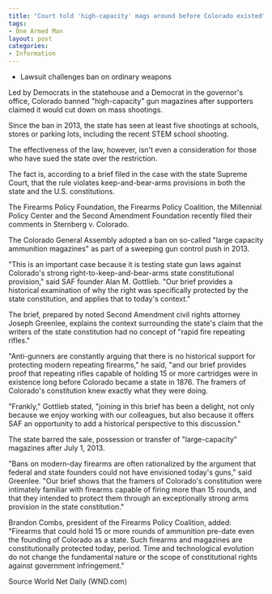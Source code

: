 ```yaml
---
title: "Court told 'high-capacity' mags around before Colorado existed"
tags:
- One Armed Man
layout: post
categories:
- Information
---
```


- Lawsuit challenges ban on ordinary weapons

Led by Democrats in the statehouse and a Democrat in the governor's office, Colorado banned "high-capacity" gun magazines after supporters claimed it would cut down on mass shootings.

Since the ban in 2013, the state has seen at least five shootings at schools, stores or parking lots, including the recent STEM school shooting.

The effectiveness of the law, however, isn't even a consideration for those who have sued the state over the restriction.

The fact is, according to a brief filed in the case with the state Supreme Court, that the rule violates keep-and-bear-arms provisions in both the state and the U.S. constitutions.

The Firearms Policy Foundation, the Firearms Policy Coalition, the Millennial Policy Center and the Second Amendment Foundation recently filed their comments in Sternberg v. Colorado.

The Colorado General Assembly adopted a ban on so-called "large capacity ammunition magazines" as part of a sweeping gun control push in 2013.

"This is an important case because it is testing state gun laws against Colorado's strong right-to-keep-and-bear-arms state constitutional provision," said SAF founder Alan M. Gottlieb. "Our brief provides a historical examination of why the right was specifically protected by the state constitution, and applies that to today's context."

The brief, prepared by noted Second Amendment civil rights attorney Joseph Greenlee, explains the context surrounding the state's claim that the writers of the state constitution had no concept of "rapid fire repeating rifles."

"Anti-gunners are constantly arguing that there is no historical support for protecting modern repeating firearms," he said, "and our brief provides proof that repeating rifles capable of holding 15 or more cartridges were in existence long before Colorado became a state in 1876. The framers of Colorado's constitution knew exactly what they were doing.

"Frankly," Gottlieb stated, "joining in this brief has been a delight, not only because we enjoy working with our colleagues, but also because it offers SAF an opportunity to add a historical perspective to this discussion."

The state barred the sale, possession or transfer of "large-capacity" magazines after July 1, 2013.

"Bans on modern-day firearms are often rationalized by the argument that federal and state founders could not have envisioned today's guns," said Greenlee. "Our brief shows that the framers of Colorado's constitution were intimately familiar with firearms capable of firing more than 15 rounds, and that they intended to protect them through an exceptionally strong arms provision in the state constitution."

Brandon Combs, president of the Firearms Policy Coalition, added: "Firearms that could hold 15 or more rounds of ammunition pre-date even the founding of Colorado as a state. Such firearms and magazines are constitutionally protected today, period. Time and technological evolution do not change the fundamental nature or the scope of constitutional rights against government infringement."

Source World Net Daily (WND.com)